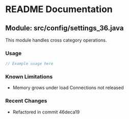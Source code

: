 # README Documentation

## Module: src/config/settings_36.java

This module handles cross category operations.

### Usage

```java
// Example usage here
```

### Known Limitations

- Memory grows under load Connections not released

### Recent Changes

- Refactored in commit 46deca19
